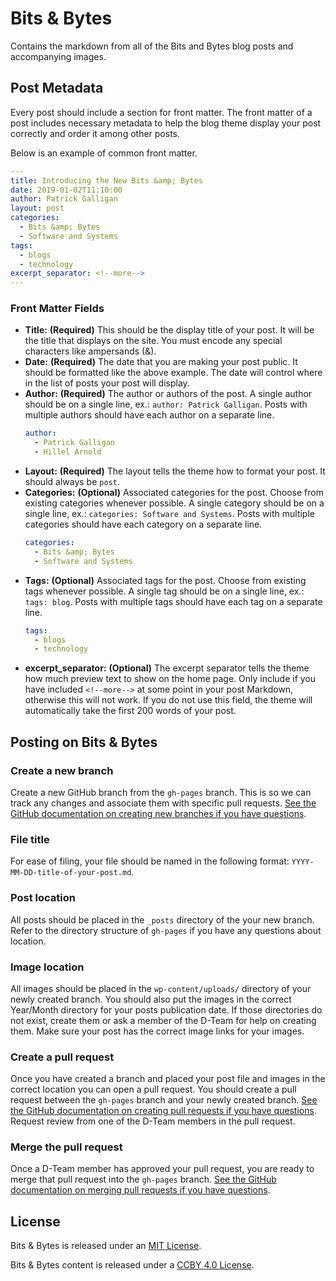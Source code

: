 # Bits & Bytes
Contains the markdown from all of the Bits and Bytes blog posts and accompanying images.

## Post Metadata
Every post should include a section for front matter. The front matter of a post includes necessary metadata to help the blog theme display your post correctly and order it among other posts.

Below is an example of common front matter.

```yaml
---
title: Introducing the New Bits &amp; Bytes
date: 2019-01-02T11:10:00
author: Patrick Galligan
layout: post
categories:
  - Bits &amp; Bytes
  - Software and Systems
tags:
  - blogs
  - technology
excerpt_separator: <!--more-->
---
```

### Front Matter Fields

* **Title:** **(Required)** This should be the display title of your post. It will be the title that displays on the site. You must encode any special characters like ampersands (&amp;).
* **Date:** **(Required)** The date that you are making your post public. It should be formatted like the above example. The date will control where in the list of posts your post will display.
* **Author:** **(Required)** The author or authors of the post. A single author should be on a single line, ex.: `author: Patrick Galligan`. Posts with multiple authors should have each author on a separate line.
    ```yaml
    author:
      - Patrick Galligan
      - Hillel Arnold
    ```
* **Layout:** **(Required)** The layout tells the theme how to format your post. It should always be `post`.
* **Categories:** **(Optional)** Associated categories for the post. Choose from existing categories whenever possible. A single category should be on a single line, ex.: `categories: Software and Systems`. Posts with multiple categories should have each category on a separate line.
    ```yaml
    categories:
      - Bits &amp; Bytes
      - Software and Systems
    ```
* **Tags:** **(Optional)** Associated tags for the post. Choose from existing tags whenever possible. A single tag should be on a single line, ex.: `tags: blog`. Posts with multiple tags should have each tag on a separate line.
    ```yaml
    tags:
      - blogs
      - technology
    ```
* **excerpt_separator:** **(Optional)** The excerpt separator tells the theme how much preview text to show on the home page. Only include if you have included `<!--more-->` at some point in your post Markdown, otherwise this will not work. If you do not use this field, the theme will automatically take the first 200 words of your post.

## Posting on Bits & Bytes

### Create a new branch
Create a new GitHub branch from the `gh-pages` branch. This is so we can track any changes and associate them with specific pull requests. [See the GitHub documentation on creating new branches if you have questions](https://help.github.com/en/articles/creating-and-deleting-branches-within-your-repository).

### File title
For ease of filing, your file should be named in the following format: `YYYY-MM-DD-title-of-your-post.md`.

### Post location
All posts should be placed in the `_posts` directory of the your new branch. Refer to the directory structure of `gh-pages` if you have any questions about location.

### Image location
All images should be placed in the `wp-content/uploads/` directory of your newly created branch. You should also put the images in the correct Year/Month directory for your posts publication date. If those directories do not exist, create them or ask a member of the D-Team for help on creating them. Make sure your post has the correct image links for your images.

### Create a pull request
Once you have created a branch and placed your post file and images in the correct location you can open a pull request. You should create a pull request between the `gh-pages` branch and your newly created branch. [See the GitHub documentation on creating pull requests if you have questions](https://help.github.com/en/articles/creating-a-pull-request). Request review from one of the D-Team members in the pull request.

### Merge the pull request
Once a D-Team member has approved your pull request, you are ready to merge that pull request into the `gh-pages` branch. [See the GitHub documentation on merging pull requests if you have questions](https://help.github.com/en/articles/merging-a-pull-request).

## License

Bits &amp; Bytes is released under an [MIT License](LICENSE).

Bits &amp; Bytes content is released under a [CCBY 4.0 License](LICENSE-CCBY-4.0.md).
